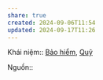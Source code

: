 ```yaml
---
share: true
created: 2024-09-06T11:54
updated: 2024-09-17T11:26
---
```

Khái niệm:: [Bảo hiểm](../../../%CE%9E%20Kh%C3%A1i%20ni%E1%BB%87m/B%E1%BA%A3o%20hi%E1%BB%83m.md), [Quỹ](../../../%CE%9E%20Kh%C3%A1i%20ni%E1%BB%87m/Qu%E1%BB%B9.md)

Nguồn:: 
